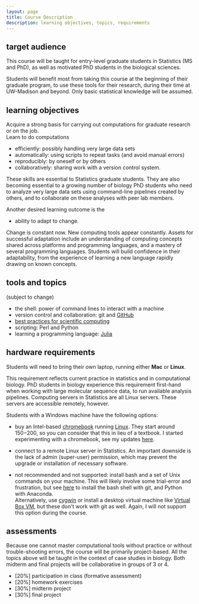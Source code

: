 ```yaml
---
layout: page
title: Course Description
description: learning objectives, topics, requirements
---
```


target audience
---------------

This course will be taught for entry-level graduate students in Statistics (MS and PhD),
as well as motivated PhD students in the biological sciences.
<!-- and advanced undergraduates majoring in Statistics.-->
Students will benefit most from taking this course at the beginning of their graduate program,
to use these tools for their research, during their time at UW-Madison and beyond.
Only basic statistical knowledge will be assumed.

learning objectives
-------------------

Acquire a strong basis for carrying out computations for graduate research or on the job.<br>
Learn to do computations

- efficiently: possibly handling very large data sets
- automatically: using scripts to repeat tasks (and avoid manual errors)
- reproducibly: by oneself or by others
- collaboratively: sharing work with a version control system.

These skills are essential to Statistics graduate students.
They are also becoming essential to a growing number of biology PhD students who need to
analyze very large data sets using command-line pipelines created by others,
and to collaborate on these analyses with peer lab members.

Another desired learning outcome is the

- ability to adapt to change.

Change is constant now. New computing tools appear constantly.
Assets for successful adaptation include an understanding of computing concepts
shared across platforms and programming languages,
and a mastery of several programming languages.
Students will build confidence in their adaptability,
from the experience of learning a new language rapidly drawing on known concepts.


tools and topics
----------------
(subject to change)

- the shell: power of command lines to interact with a machine
- version control and collaboration: git and [GitHub](https://github.com)
- [best practices for scientific computing](http://journals.plos.org/plosbiology/article?id=10.1371/journal.pbio.1001745)
- scripting: Perl and Python
- learning a programming language: [Julia]()

hardware requirements
---------------------

Students will need to bring their own laptop, running either **Mac** or **Linux**.

This requirement reflects current practice in statistics and in computational biology.
PhD students in biology experience this requirement first-hand when working with large
molecular sequence data, to run available analysis pipelines.
Computing servers in Statistics are all Linux servers.
These servers are accessible remotely, however.

Students with a Windows machine have the following options:

- buy an Intel-based [chromebook](http://www.google.com/chromebook/) running
  [Linux](https://github.com/dnschneid/crouton).
  They start around $150-$200, so you can consider that this in lieu of a textbook.
  I started experimenting with a chromebook, see my updates [here](chromebook.html).

- connect to a remote Linux server in Statistics. An important downside is the
  lack of admin (super-user) permission, which may prevent the upgrade or installation of
  necessary software.

- not recommended and not supported: install bash and a set of Unix commands on your machine.
  This will likely involve some trial-error and frustration, but see
  [here](http://uw-madison-aci.github.io/2016-06-08-uwmadison/#setup) to install
  the bash shell with git, and Python with Anaconda.  
  Alternatively, use [cygwin](http://www.cygwin.com)
  or install a desktop virtual machine like
  [Virtual Box VM](https://www.virtualbox.org/wiki/Downloads),
  but these don't work with git as well.
  Again, I will not support this option during the course.

assessments
-----------

Because one cannot master computational tools without practice or without
trouble-shooting errors, the course will be primarily project-based.
All the topics above will be taught in the context of case studies in biology.
Both midterm and final projects will be collaborative in groups of 3 or 4.

- [20%] participation in class (formative assessment)
- [20%] homework exercises
- [30%] midterm project
- [30%] final project
